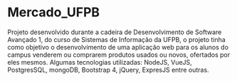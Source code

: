 # Mercado_UFPB
Projeto desenvolvido durante a cadeira de Desenvolvimento de Software Avançado 1, do curso de Sistemas de Informação da UFPB, o projeto tinha como objetivo o desenvolvimento de uma aplicação web para os alunos do campus venderem ou comprarem produtos usados ou novos, ofertados por eles mesmos.  Algumas tecnologias utilizadas: NodeJS, VueJS, PostgresSQL, mongoDB, Bootstrap 4, jQuery, ExpresJS entre outras. 
